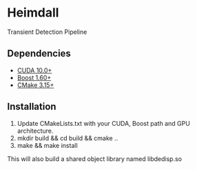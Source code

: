 # Heimdall
Transient Detection Pipeline 

## Dependencies
* [CUDA 10.0+](https://developer.nvidia.com/cuda-toolkit-archive)
* [Boost 1.60+](https://www.boost.org/)
* [CMake 3.15+](https://cmake.org/download/)

## Installation
1.  Update CMakeLists.txt with your CUDA, Boost path and GPU architecture.
2.  mkdir build && cd build && cmake ..
3.  make && make install
    
This will also build a shared object library named libdedisp.so
